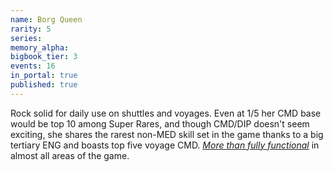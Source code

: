 ```yaml
---
name: Borg Queen
rarity: 5
series:
memory_alpha:
bigbook_tier: 3
events: 16
in_portal: true
published: true
---
```


Rock solid for daily use on shuttles and voyages. Even at 1/5 her CMD base would be top 10 among Super Rares, and though CMD/DIP doesn't seem exciting, she shares the rarest non-MED skill set in the game thanks to a big tertiary ENG and boasts top five voyage CMD. [_More than fully functional_](https://www.youtube.com/watch?v=REhB5EIIrIw) in almost all areas of the game.
